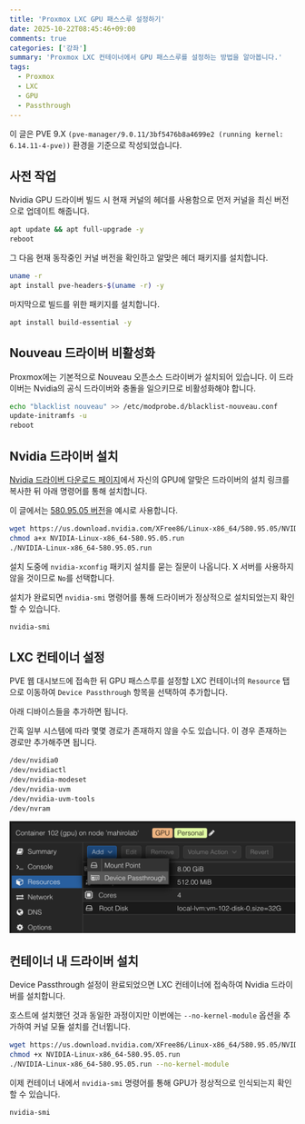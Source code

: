 ```yaml
---
title: 'Proxmox LXC GPU 패스스루 설정하기'
date: 2025-10-22T08:45:46+09:00
comments: true
categories: ['강좌']
summary: 'Proxmox LXC 컨테이너에서 GPU 패스스루를 설정하는 방법을 알아봅니다.'
tags:
  - Proxmox
  - LXC
  - GPU
  - Passthrough
---
```


이 글은 PVE 9.X `(pve-manager/9.0.11/3bf5476b8a4699e2 (running kernel: 6.14.11-4-pve))` 환경을 기준으로 작성되었습니다.

## 사전 작업

Nvidia GPU 드라이버 빌드 시 현재 커널의 헤더를 사용함으로 먼저 커널을 최신 버전으로 업데이트 해줍니다.

```sh
apt update && apt full-upgrade -y
reboot
```

그 다음 현재 동작중인 커널 버전을 확인하고 알맞은 헤더 패키지를 설치합니다.

```sh
uname -r
apt install pve-headers-$(uname -r) -y
```

마지막으로 빌드를 위한 패키지를 설치합니다.

```sh
apt install build-essential -y
```

## Nouveau 드라이버 비활성화

Proxmox에는 기본적으로 Nouveau 오픈소스 드라이버가 설치되어 있습니다. 이 드라이버는 Nvidia의 공식 드라이버와 충돌을 일으키므로 비활성화해야 합니다.

```sh
echo "blacklist nouveau" >> /etc/modprobe.d/blacklist-nouveau.conf
update-initramfs -u
reboot
```

## Nvidia 드라이버 설치

[Nvidia 드라이버 다운로드 페이지](https://www.nvidia.com/drivers/)에서 자신의 GPU에 알맞은 드라이버의 설치 링크를 복사한 뒤 아래 명령어를 통해 설치합니다.

이 글에서는 [580.95.05 버전](https://us.download.nvidia.com/XFree86/Linux-x86_64/580.95.05/NVIDIA-Linux-x86_64-580.95.05.run)을 예시로 사용합니다.

```sh
wget https://us.download.nvidia.com/XFree86/Linux-x86_64/580.95.05/NVIDIA-Linux-x86_64-580.95.05.run
chmod a+x NVIDIA-Linux-x86_64-580.95.05.run
./NVIDIA-Linux-x86_64-580.95.05.run
```

설치 도중에 `nvidia-xconfig` 패키지 설치를 묻는 질문이 나옵니다. X 서버를 사용하지 않을 것이므로 `No`를 선택합니다.

설치가 완료되면 `nvidia-smi` 명령어를 통해 드라이버가 정상적으로 설치되었는지 확인할 수 있습니다.

```sh
nvidia-smi
```

## LXC 컨테이너 설정

PVE 웹 대시보드에 접속한 뒤 GPU 패스스루를 설정할 LXC 컨테이너의 `Resource` 탭으로 이동하여 `Device Passthrough` 항목을 선택하여 추가합니다.

아래 디바이스들을 추가하면 됩니다.

간혹 일부 시스템에 따라 몇몇 경로가 존재하지 않을 수도 있습니다. 이 경우 존재하는 경로만 추가해주면 됩니다.

```sh
/dev/nvidia0
/dev/nvidiactl
/dev/nvidia-modeset
/dev/nvidia-uvm
/dev/nvidia-uvm-tools
/dev/nvram
```

![LXC 컨테이너 설정](./images/proxmox-lxc-gpu-passthrough-1.png)

## 컨테이너 내 드라이버 설치

Device Passthrough 설정이 완료되었으면 LXC 컨테이너에 접속하여 Nvidia 드라이버를 설치합니다.

호스트에 설치했던 것과 동일한 과정이지만 이번에는 `--no-kernel-module` 옵션을 추가하여 커널 모듈 설치를 건너뜁니다.

```sh
wget https://us.download.nvidia.com/XFree86/Linux-x86_64/580.95.05/NVIDIA-Linux-x86_64-580.95.05.run
chmod +x NVIDIA-Linux-x86_64-580.95.05.run
./NVIDIA-Linux-x86_64-580.95.05.run --no-kernel-module
```

이제 컨테이너 내에서 `nvidia-smi` 명령어를 통해 GPU가 정상적으로 인식되는지 확인할 수 있습니다.

```sh
nvidia-smi
```
